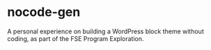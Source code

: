 # nocode-gen
A personal experience on building a WordPress block theme without coding, as part of the FSE Program Exploration. 
